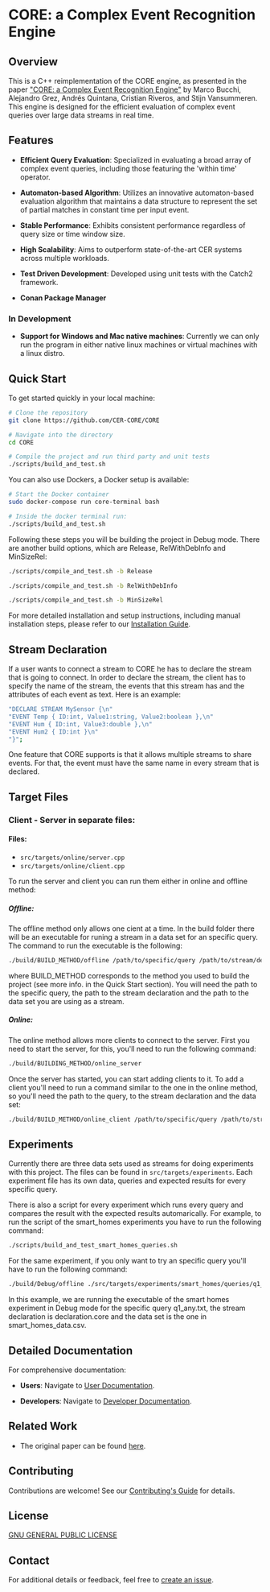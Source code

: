 # CORE: a Complex Event Recognition Engine

## Overview

This is a C++ reimplementation of the CORE engine, as presented in the paper ["CORE: a Complex Event Recognition Engine"](https://www.vldb.org/pvldb/vol15/p1951-riveros.pdf) by Marco Bucchi, Alejandro Grez, Andrés Quintana, Cristian Riveros, and Stijn Vansummeren. This engine is designed for the efficient evaluation of complex event queries over large data streams in real time.

## Features

- **Efficient Query Evaluation**: Specialized in evaluating a broad array of complex event queries, including those featuring the 'within time' operator.
  
- **Automaton-based Algorithm**: Utilizes an innovative automaton-based evaluation algorithm that maintains a data structure to represent the set of partial matches in constant time per input event.

- **Stable Performance**: Exhibits consistent performance regardless of query size or time window size.

- **High Scalability**: Aims to outperform state-of-the-art CER systems across multiple workloads.

- **Test Driven Development**: Developed using unit tests with the Catch2 framework.

- **Conan Package Manager**

### In Development

- **Support for Windows and Mac native machines**: Currently we can only run the program in either native linux machines or virtual machines with a linux distro.

## Quick Start

To get started quickly in your local machine: 

```bash
# Clone the repository
git clone https://github.com/CER-CORE/CORE

# Navigate into the directory
cd CORE

# Compile the project and run third party and unit tests
./scripts/build_and_test.sh

```
You can also use Dockers, a Docker setup is available:

```bash
# Start the Docker container
sudo docker-compose run core-terminal bash

# Inside the docker terminal run:
./scripts/build_and_test.sh
```

Following these steps you will be building the project in Debug mode. There are another build options, which are Release, RelWithDebInfo and MinSizeRel:

```bash
./scripts/compile_and_test.sh -b Release

./scripts/compile_and_test.sh -b RelWithDebInfo

./scripts/compile_and_test.sh -b MinSizeRel
```

For more detailed installation and setup instructions, including manual installation steps, please refer to our [Installation Guide](docs/users/INSTALLATION.md).

## Stream Declaration

If a user wants to connect a stream to CORE he has to declare the stream that is going to connect. In order to declare the stream, the client has to specify the name of the stream, the events that this stream has and the attributes of each event as text. Here is an example:  

```bash
"DECLARE STREAM MySensor {\n"
"EVENT Temp { ID:int, Value1:string, Value2:boolean },\n"
"EVENT Hum { ID:int, Value3:double },\n"
"EVENT Hum2 { ID:int }\n"
"}";
```

One feature that CORE supports is that it allows multiple streams to share events. For that, the event must have the same name in every stream that is declared.  

## Target Files

### Client - Server in separate files:

#### Files:

- `src/targets/online/server.cpp`
- `src/targets/online/client.cpp`

To run the server and client you can run them either in online and offline method:

##### Offline:

The offline method only allows one cient at a time. In the build folder there will be an executable for runing a stream in a data set for an specific query.  The command to run the executable is the following:

```bash
./build/BUILD_METHOD/offline /path/to/specific/query /path/to/stream/declaration path/to/stream/data
```

where BUILD_METHOD corresponds to the method you used to build the project (see more info. in the Quick Start section). You will need the path to the specific query, the path to the stream declaration and the path to the data set you are using as a stream.

##### Online:

The online method allows more clients to connect to the server. First you need to start the server, for this, you'll need to run the following command:

```bash
./build/BUILDING_METHOD/online_server
```

Once the server has started, you can start adding clients to it. To add a client you'll need to run a command similar to the one in the online method, so you'll need the path to the query, to the stream declaration and the data set:

```bash
./build/BUILD_METHOD/online_client /path/to/specific/query /path/to/stream/declaration path/to/stream/data
```

## Experiments

Currently there are three data sets used as streams for doing experiments with this project. The files can be found in `src/targets/experiments`. Each experiment file has its own data, queries and expected results for every specific query.

There is also a script for every experiment which runs every query and compares the result with the expected results automarically. For example, to run the script of the smart_homes experiments you have to run the following command:

```bash
./scripts/build_and_test_smart_homes_queries.sh
```

For the same experiment, if you only want to try an specific query you'll have to run the following command:

```bash
./build/Debug/offline ./src/targets/experiments/smart_homes/queries/q1_none.txt ./src/targets/experiments/smart_homes/declaration.core ./src/targets/experiments/smart_homes/smart_homes_data.csv
```

In this example, we are running the executable of the smart homes experiment in Debug mode for the specific query q1_any.txt, the stream declaration is declaration.core and the data set is the one in smart_homes_data.csv.

## Detailed Documentation

For comprehensive documentation:

- **Users**: Navigate to [User Documentation](./docs/users/README.md).
  
- **Developers**: Navigate to [Developer Documentation](./docs/developers/README.md).

## Related Work

- The original paper can be found [here](https://www.vldb.org/pvldb/vol15/p1951-riveros.pdf).

## Contributing

Contributions are welcome! See our [Contributing's Guide](docs/users/CONTRIBUTING.md) for details.

## License

[GNU GENERAL PUBLIC LICENSE](./LICENSE.txt)

## Contact

For additional details or feedback, feel free to [create an issue](https://github.com/CER-CORE/CORE/issues).

